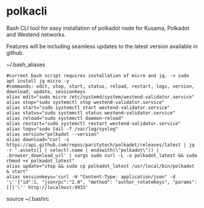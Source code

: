# polkacli
Bash CLI tool for easy installation of polkadot node for Kusama, Polkadot and Westend networks.


Features will be including seamless updates to the latest version available in github. 


~/.bash_aliases
```
#current bash script requires installation of micro and jq. -> sudo apt install jq micro -y
#commands: edit, stop, start, status, reload, restart, logs, version, download, update, sessionkeys
alias edit="sudo micro /etc/systemd/system/westend-validator.service"
alias stop="sudo systemctl stop westend-validator.service"
alias start="sudo systemctl start westend-validator.service"
alias status="sudo systemctl status westend-validator.service"
alias reload="sudo systemctl daemon-reload"
alias restart="sudo systemctl restart westend-validator.service"
alias logs="sudo tail -f /var/log/syslog"
alias version="polkadot --version"
alias download="curl -s https://api.github.com/repos/paritytech/polkadot/releases/latest | jq -r '.assets[] | select(.name | endswith(\"polkadot\")) | .browser_download_url' | xargs sudo curl -L -o polkadot_latest && sudo chmod +x polkadot_latest"
alias update="stop && sudo cp polkadot_latest /usr/local/bin/polkadot & start"
alias sessionkeys='curl -H "Content-Type: application/json" -d '\''{"id":1, "jsonrpc":"2.0", "method": "author_rotateKeys", "params":[]}'\'' http://localhost:9933'
```
source ~/.bashrc
